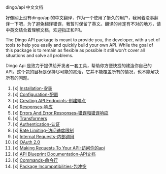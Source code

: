 dingo/api 中文文档

好像网上没有dingo/api的中文翻译，作为一个使用了挺久的用户，我闲着没事翻译一下吧，为了避免翻译错误，我暂时保留了英文。翻译的肯定有不对的地方，请中英文结合着理解文档，欢迎指正和PR。

The Dingo API package is meant to provide you, the developer, with a set of tools to help you easily and quickly build your own API. While the goal of this package is to remain as flexible as possible it still won't cover all situations and solve all problems.

Dingo Api 是致力于提供给开发者一套工具，帮助你方便快捷的建造你自己的API。这个包的目标是保持尽可能的灵活，它并不能覆盖所有的情况，也不能解决所有的问题。

1. [x] [Installation-安装](https://github.com/liyu001989/dingo-api-wiki-zh/blob/master/Installation.md)
2. [x] [Configuration-配置](https://github.com/liyu001989/dingo-api-wiki-zh/blob/master/Configuration.md)
3. [x] [Creating API Endpoints-创建端点](https://github.com/liyu001989/dingo-api-wiki-zh/blob/master/Creating-API-Endpoints.md)
4. [x] [Responses-响应](https://github.com/liyu001989/dingo-api-wiki-zh/blob/master/Responses.md)
5. [x] [Errors And Error Responses-错误和错误响应](https://github.com/liyu001989/dingo-api-wiki-zh/blob/master/Errors-And-Error-Responses.md)
6. [x] [Transformers](https://github.com/liyu001989/dingo-api-wiki-zh/blob/master/Transformers.md)
7. [x] [Authentication-认证](https://github.com/liyu001989/dingo-api-wiki-zh/blob/master/Authentication.md)
8. [x] [Rate Limiting-访问速度限制](https://github.com/liyu001989/dingo-api-wiki-zh/blob/master/Rate-Limiting.md)
9. [x] [Internal Requests-内部调用](https://github.com/liyu001989/dingo-api-wiki-zh/blob/master/Internal-Requests.md)
10. [x] [OAuth 2.0](https://github.com/liyu001989/dingo-api-wiki-zh/blob/master/OAuth-2.0.md)
11. [x] [Making Requests To Your API-访问你的api](https://github.com/liyu001989/dingo-api-wiki-zh/blob/master/Making-Requests-To-Your-API.md)
12. [x] [API Blueprint Documentation-API文档](https://github.com/liyu001989/dingo-api-wiki-zh/blob/master/API-Blueprint-Documentation.md)
13. [x] [Commands-命令行](https://github.com/liyu001989/dingo-api-wiki-zh/blob/master/Commands.md)
14. [x] [Package Incompatibilities-包冲突](https://github.com/liyu001989/dingo-api-wiki-zh/blob/master/Package-Incompatibilities.md)
